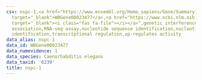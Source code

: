 ```yaml
---
csv: nspc-1,<a href="https://www.ensembl.org/Homo_sapiens/Gene/Summary?db=core;g=WBGene00023477"
  target="_blank">WBGene00023477</a>,<a href="https://www.ncbi.nlm.nih.gov/pubmed/27496166"
  target="_blank"><i class="fas fa-file"></i></a>",genetic interference,functional
  association,RNA-seq assay,nucleotide sequence identification,nucleotide sequence
  identification,transcriptional regulation,up-regulates activity
data_alias: nspc-1
data_id: WBGene00023477
data_numevidence: 1
data_species: Caenorhabditis elegans
data_taxid: '6239'
title: nspc-1
---
```

